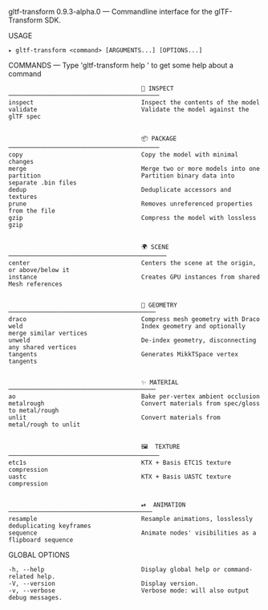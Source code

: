 
  gltf-transform 0.9.3-alpha.0 — Commandline interface for the glTF-Transform SDK.

  USAGE 
  
    ▸ gltf-transform <command> [ARGUMENTS...] [OPTIONS...]


  COMMANDS — Type 'gltf-transform help <command>' to get some help about a command

                                                                                                
                                                                                                
                                         🔎 INSPECT ──────────────────────────────────────────  
    inspect                              Inspect the contents of the model                      
    validate                             Validate the model against the glTF spec               
                                                                                                
                                                                                                
                                         📦 PACKAGE ──────────────────────────────────────────  
    copy                                 Copy the model with minimal changes                    
    merge                                Merge two or more models into one                      
    partition                            Partition binary data into separate .bin files         
    dedup                                Deduplicate accessors and textures                     
    prune                                Removes unreferenced properties from the file          
    gzip                                 Compress the model with lossless gzip                  
                                                                                                
                                                                                                
                                         🌍 SCENE ────────────────────────────────────────────  
    center                               Centers the scene at the origin, or above/below it     
    instance                             Creates GPU instances from shared Mesh references      
                                                                                                
                                                                                                
                                         🕋 GEOMETRY ─────────────────────────────────────────  
    draco                                Compress mesh geometry with Draco                      
    weld                                 Index geometry and optionally merge similar vertices   
    unweld                               De-index geometry, disconnecting any shared vertices   
    tangents                             Generates MikkTSpace vertex tangents                   
                                                                                                
                                                                                                
                                         ✨ MATERIAL ─────────────────────────────────────────  
    ao                                   Bake per-vertex ambient occlusion                      
    metalrough                           Convert materials from spec/gloss to metal/rough       
    unlit                                Convert materials from metal/rough to unlit            
                                                                                                
                                                                                                
                                         🖼  TEXTURE ──────────────────────────────────────────  
    etc1s                                KTX + Basis ETC1S texture compression                  
    uastc                                KTX + Basis UASTC texture compression                  
                                                                                                
                                                                                                
                                         ⏯  ANIMATION ────────────────────────────────────────  
    resample                             Resample animations, losslessly deduplicating keyframes
    sequence                             Animate nodes' visibilities as a flipboard sequence    

  GLOBAL OPTIONS

    -h, --help                           Display global help or command-related help.           
    -V, --version                        Display version.                                       
    -v, --verbose                        Verbose mode: will also output debug messages.         

